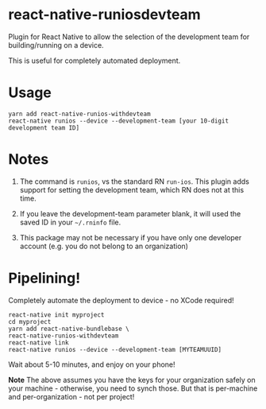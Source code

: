 # react-native-runiosdevteam
Plugin for React Native to allow the selection of the development team for building/running on a device.

This is useful for completely automated deployment. 

# Usage
```
yarn add react-native-runios-withdevteam
react-native runios --device --development-team [your 10-digit development team ID]
```
# Notes
1) The command is `runios`, vs the standard RN `run-ios`. This plugin adds support for setting the development team, which RN does not at this time. 

2) If you leave the development-team parameter blank, it will used the saved ID in your `~/.rninfo` file. 

3) This package may not be necessary if you have only one developer account (e.g. you do not belong to an organization)

# Pipelining! 
Completely automate the deployment to device - no XCode required! 
```
react-native init myproject
cd myproject
yarn add react-native-bundlebase \
react-native-runios-withdevteam
react-native link
react-native runios --device --development-team [MYTEAMUUID]
```

Wait about 5-10 minutes, and enjoy on your phone! 

**Note** The above assumes you have the keys for your organization safely on your machine - otherwise, you need to synch those. But that is per-machine and per-organization - not per project! 
